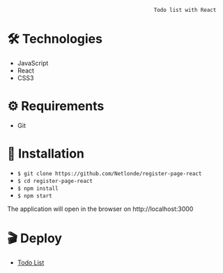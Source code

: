                                                    Todo list with React

# :hammer_and_wrench: Technologies
<ul>
  <li>JavaScript</li>
  <li>React</li>
  <li>CSS3</li>
</ul>

# :gear: Requirements

<ul>
  <li>Git</li>
</ul>

# :rocket: Installation
<ul>
  <li><code>$ git clone https://github.com/Netlonde/register-page-react</code></li> 
  <li><code>$ cd register-page-react</code></li>
  <li><code>$ npm install</code></li>
  <li><code>$ npm start</code></li>
</ul>

The application will open in the browser on http://localhost:3000

# :clapper: Deploy

<ul>
  <li>
    <a href="https://registernetlondedev.netlify.app/">Todo List</a>
  </li>
</ul>

